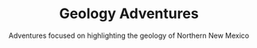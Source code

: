 ---
layout: adventures
title: Geology Adventures
subtitle: Adventures focused on highlighting the geology of Northern New Mexico
adventures:
  - diablo canyon
  - jemez
  - abiquiu
---